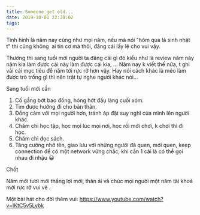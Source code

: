```yaml
---
title: Someone get old...
date: 2019-10-01 22:30:02
tags:
---
```

Tình hình là năm nay cũng như mọi năm, nếu mà nói "hôm qua là sinh nhật t" thì cũng không  ai tin cơ mà thôi, đăng cái lấy lệ cho vui vậy.

Thường thì sang tuổi mới người ta đăng cái gì đó kiểu như là review năm này năm kia làm được cái này làm được cái kia, ... Năm nay k viết thế nữa, t ghi vài cái mục tiêu để năm tới rực rỡ hơn vậy. Hay nói cách khác là méo làm được trò trống gì thì nên trật tự nghe người khác nói...

Sang tuổi mới cần

1.  Cố gắng bớt bao đồng, hóng hớt đầu làng cuối xóm.
2.  Tìm được hướng đi cho bản thân.
3.  Đồng cảm với mọi người hơn, tránh áp đặt suy nghĩ của mình lên người khác.
4.  Chăm chỉ học tập, học mọi lúc mọi nơi, học rồi mới chơi, k chơi thì đi học.
5.  Chăm chỉ đọc sách.
6.  Tăng cường nhớ tên, giao lưu với những người đã quen, mới quen, keep connection để có một network vững chắc, khi cần 1 cái là có thể gọi nhau đi nhậu 😀

Chốt

Năm mới tươi mới thắng lợi mới, thân ái và chúc mọi người một năm tài khoá mới rực rỡ vui vẻ .

Một bài hát cho đời thêm vui: <https://www.youtube.com/watch?v=IKtC5v5Lybk>